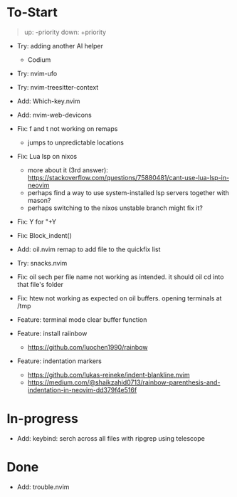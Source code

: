 # To-Start
> up:   -priority
> down: +priority

- Try: adding another AI helper
    - Codium
- Try: nvim-ufo
- Try: nvim-treesitter-context
- Add: Which-key.nvim
- Add: nvim-web-devicons

- Fix: f and t not working on remaps
    - jumps to unpredictable locations

- Fix: Lua lsp on nixos
    - more about it (3rd answer): https://stackoverflow.com/questions/75880481/cant-use-lua-lsp-in-neovim
    - perhaps find a way to use system-installed lsp servers together with mason?
    - perhaps switching to the nixos unstable branch might fix it?

- Fix: <leader>Y for "+Y
- Fix: Block_indent()

- Add: oil.nvim remap to add file to the quickfix list
- Try: snacks.nvim
- Fix: oil sech per file name not working as intended. it should oil cd into that file's folder
- Fix: htew not working as expected on oil buffers. opening terminals at /tmp
- Feature: terminal mode clear buffer function
- Feature: install raiinbow
    - https://github.com/luochen1990/rainbow
- Feature: indentation markers
    - https://github.com/lukas-reineke/indent-blankline.nvim
    - https://medium.com/@shaikzahid0713/rainbow-parenthesis-and-indentation-in-neovim-dd379f4e516f




# In-progress
- Add: keybind: serch across all files with ripgrep using telescope

# Done
- Add: trouble.nvim

